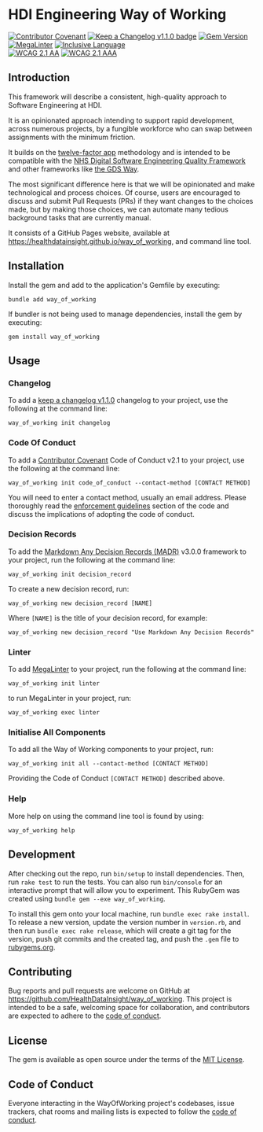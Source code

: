 # HDI Engineering Way of Working
[![Contributor Covenant](https://img.shields.io/badge/Contributor%20Covenant-2.1-4baaaa.svg)](CODE_OF_CONDUCT.md)
[![Keep a Changelog v1.1.0 badge][changelog-badge]][changelog]
[![Gem Version](https://badge.fury.io/rb/way_of_working.svg)](https://badge.fury.io/rb/way_of_working)
<br />
[![MegaLinter](https://github.com/HealthDataInsight/way_of_working/workflows/MegaLinter/badge.svg?branch=main)](https://github.com/HealthDataInsight/way_of_working/actions?query=workflow%3AMegaLinter+branch%3Amain)
[![Inclusive Language](https://github.com/HealthDataInsight/way_of_working/actions/workflows/inclusive-language.yml/badge.svg)](https://github.com/HealthDataInsight/way_of_working/actions/workflows/inclusive-language.yml)
<br />[![WCAG 2.1 AA ](https://github.com/HealthDataInsight/way_of_working/actions/workflows/wcag2aa.yml/badge.svg)](https://github.com/HealthDataInsight/way_of_working/actions/workflows/wcag2aa.yml)
[![WCAG 2.1 AAA ](https://github.com/HealthDataInsight/way_of_working/actions/workflows/wcag2aaa.yml/badge.svg)](https://github.com/HealthDataInsight/way_of_working/actions/workflows/wcag2aaa.yml)

## Introduction

This framework will describe a consistent, high-quality approach to Software Engineering at HDI.

It is an opinionated approach intending to support rapid development, across numerous projects, by a fungible workforce who can swap between assignments with the minimum friction.

It builds on the [twelve-factor app](https://12factor.net) methodology and is intended to be compatible with the [NHS Digital Software Engineering Quality Framework](https://github.com/NHSDigital/software-engineering-quality-framework) and other frameworks like [the GDS Way](https://gds-way.cloudapps.digital).

The most significant difference here is that we will be opinionated and make technological and process choices. Of course, users are encouraged to discuss and submit Pull Requests (PRs) if they want changes to the choices made, but by making those choices, we can automate many tedious background tasks that are currently manual.

It consists of a GitHub Pages website, available at https://healthdatainsight.github.io/way_of_working, and command line tool.

## Installation

Install the gem and add to the application's Gemfile by executing:

    bundle add way_of_working

If bundler is not being used to manage dependencies, install the gem by executing:

    gem install way_of_working

## Usage

### Changelog

To add a [keep a changelog v1.1.0](https://keepachangelog.com/en/1.1.0/) changelog to your project, use the following at the command line:

    way_of_working init changelog

### Code Of Conduct

To add a [Contributor Covenant](https://www.contributor-covenant.org/version/2/1/code_of_conduct/) Code of Conduct v2.1 to your project, use the following at the command line:

    way_of_working init code_of_conduct --contact-method [CONTACT METHOD]

You will need to enter a contact method, usually an email address. Please thoroughly read the [enforcement guidelines](https://www.contributor-covenant.org/version/2/1/code_of_conduct/#enforcement-guidelines) section of the code and discuss the implications of adopting the code of conduct.

### Decision Records

To add the [Markdown Any Decision Records (MADR)](https://adr.github.io/madr/) v3.0.0 framework to your project, run the following at the command line:

    way_of_working init decision_record

To create a new decision record, run:

    way_of_working new decision_record [NAME]

Where `[NAME]` is the title of your decision record, for example:

    way_of_working new decision_record "Use Markdown Any Decision Records"

### Linter

To add [MegaLinter](https://megalinter.io/) to your project, run the following at the command line:

    way_of_working init linter

to run MegaLinter in your project, run:

    way_of_working exec linter

### Initialise All Components

To add all the Way of Working components to your project, run:

    way_of_working init all --contact-method [CONTACT METHOD]

Providing the Code of Conduct `[CONTACT METHOD]` described above.

### Help

More help on using the command line tool is found by using:

    way_of_working help

## Development

After checking out the repo, run `bin/setup` to install dependencies. Then, run `rake test` to run the tests. You can also run `bin/console` for an interactive prompt that will allow you to experiment. This RubyGem was created using `bundle gem --exe way_of_working`.

To install this gem onto your local machine, run `bundle exec rake install`. To release a new version, update the version number in `version.rb`, and then run `bundle exec rake release`, which will create a git tag for the version, push git commits and the created tag, and push the `.gem` file to [rubygems.org](https://rubygems.org).

## Contributing

Bug reports and pull requests are welcome on GitHub at <https://github.com/HealthDataInsight/way_of_working>. This project is intended to be a safe, welcoming space for collaboration, and contributors are expected to adhere to the [code of conduct](https://github.com/HealthDataInsight/way_of_working/blob/main/CODE_OF_CONDUCT.md).

## License

The gem is available as open source under the terms of the [MIT License](https://opensource.org/licenses/MIT).

## Code of Conduct

Everyone interacting in the WayOfWorking project's codebases, issue trackers, chat rooms and mailing lists is expected to follow the [code of conduct](https://github.com/HealthDataInsight/way_of_working/blob/main/CODE_OF_CONDUCT.md).

[changelog]: ./CHANGELOG.md
[changelog-badge]: https://img.shields.io/badge/changelog-Keep%20a%20Changelog%20v1.1.0-%23E05735
